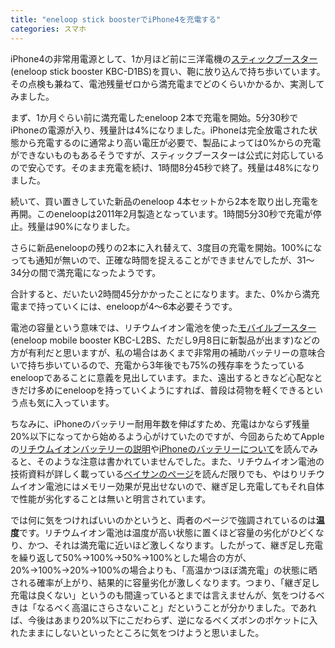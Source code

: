 ```yaml
---
title: "eneloop stick boosterでiPhone4を充電する"
categories: スマホ
---
```


iPhone4の非常用電源として、1か月ほど前に三洋電機の[スティックブースター](https://web.archive.org/web/20110903171336/http://jp.sanyo.com/eneloop/lineup/booster02.html)(eneloop stick booster KBC-D1BS)を買い、鞄に放り込んで持ち歩いています。その点検も兼ねて、電池残量ゼロから満充電までどのくらいかかるか、実測してみました。

まず、1か月ぐらい前に満充電したeneloop 2本で充電を開始。5分30秒でiPhoneの電源が入り、残量計は4%になりました。iPhoneは完全放電された状態から充電するのに通常より高い電圧が必要で、製品によっては0%からの充電ができないものもあるそうですが、スティックブースターは公式に対応しているので安心です。そのまま充電を続け、1時間8分45秒で終了。残量は48%になりました。

続いて、買い置きしていた新品のeneloop 4本セットから2本を取り出し充電を再開。このeneloopは2011年2月製造となっています。1時間5分30秒で充電が停止。残量は90%になりました。

さらに新品eneloopの残りの2本に入れ替えて、3度目の充電を開始。100%になっても通知が無いので、正確な時間を捉えることができませんでしたが、31～34分の間で満充電になったようです。

合計すると、だいたい2時間45分かかったことになります。また、0%から満充電まで持っていくには、eneloopが4～6本必要そうです。

電池の容量という意味では、リチウムイオン電池を使った[モバイルブースター](https://web.archive.org/web/20110904053611/http://jp.sanyo.com/eneloop/lineup/booster.html)(eneloop mobile booster KBC-L2BS、ただし9月8日に新製品が出ます)などの方が有利だと思いますが、私の場合はあくまで非常用の補助バッテリーの意味合いで持ち歩いているので、充電から3年後でも75%の残存率をうたっているeneloopであることに意義を見出しています。また、遠出するときなど心配なときだけ多めにeneloopを持っていくようにすれば、普段は荷物を軽くできるという点も気に入っています。

ちなみに、iPhoneのバッテリー耐用年数を伸ばすため、充電はかならず残量20%以下になってから始めるよう心がけていたのですが、今回あらためてAppleの[リチウムイオンバッテリーの説明](https://www.apple.com/jp/batteries/)や[iPhoneのバッテリーについて](https://web.archive.org/web/20110904041026/http://www.apple.com/jp/batteries/iphone.html)を読んでみると、そのような注意は書かれていませんでした。また、リチウムイオン電池の技術資料が詳しく載っている[ベイサンのページ](https://web.archive.org/web/20111005173153/http://www.baysun.net/ionbattery_story.html)を読んだ限りでも、やはりリチウムイオン電池にはメモリー効果が見出せないので、継ぎ足し充電してもそれ自体で性能が劣化することは無いと明言されています。

では何に気をつければいいのかというと、両者のページで強調されているのは**温度**です。リチウムイオン電池は温度が高い状態に置くほど容量の劣化がひどくなり、かつ、それは満充電に近いほど激しくなります。したがって、継ぎ足し充電を繰り返して50%→100%→50%→100%とした場合の方が、20%→100%→20%→100%の場合よりも、「高温かつほぼ満充電」の状態に晒される確率が上がり、結果的に容量劣化が激しくなります。つまり、「継ぎ足し充電は良くない」というのも間違っているとまでは言えませんが、気をつけるべきは「なるべく高温にさらさないこと」だということが分かりました。であれば、今後はあまり20%以下にこだわらず、逆になるべくズボンのポケットに入れたままにしないといったところに気をつけようと思いました。

